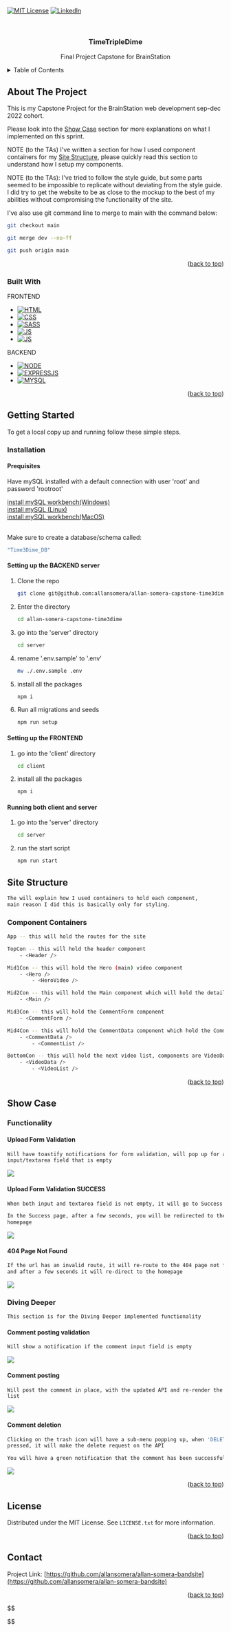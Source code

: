 <!-- Improved compatibility of back to top link: See: https://github.com/othneildrew/Best-README-Template/pull/73 -->

<a name="readme-top"></a>

<!--
*** Thanks for checking out the Best-README-Template. If you have a suggestion
*** that would make this better, please fork the repo and create a pull request
*** or simply open an issue with the tag "enhancement".
*** Don't forget to give the project a star!
*** Thanks again! Now go create something AMAZING! :D
-->

<!-- PROJECT SHIELDS -->
<!--
*** I'm using markdown "reference style" links for readability.
*** Reference links are enclosed in brackets [ ] instead of parentheses ( ).
*** See the bottom of this document for the declaration of the reference variables
*** for contributors-url, forks-url, etc. This is an optional, concise syntax you may use.
*** https://www.markdownguide.org/basic-syntax/#reference-style-links
-->

[![MIT License][license-shield]][license-url]
[![LinkedIn][linkedin-shield]][linkedin-url]

<!-- PROJECT LOGO -->
<br />
<div align="center">
<h3 align="center">TimeTripleDime</h3>

  <p align="center">
  Final Project Capstone for BrainStation
    <br />

  </p>
</div>

<!-- TABLE OF CONTENTS -->
<details>
  <summary>Table of Contents</summary>
  <ol>
    <li>
      <a href="#about-the-project">About The Project</a>
      <ul>
        <li><a href="#built-with">Built With</a></li>
      </ul>
    </li>
    <li>
      <a href="#getting-started">Getting Started</a>
      <ul>
        <li><a href="#installation">Installation</a></li>
      <ul>
        <li><a href="#prequisites">Prequisites</a></li>
        <li><a href="#setting-up-the-backend-server">Setting up the BACKEND
        server</a></li>
        <li><a href="#setting-up-the-frontend">Setting up the FRONTEND</a></li>
        <li><a href="#running-both-client-server">Running both client and
        server</a></li>
      </ul>
      </ul>
    </li>
    <li>
      <a href="#show-case">Show Case</a>
      <ul>
        <li><a href="#functionality">Functionality</a></li>
        <li><a href="#diving-deeper">Diving Deeper</a></li>
      </ul>
    </li>
    <li>
      <a href="#site-structure">Site Structure</a>
      <ul>
        <li><a href="#component-containers">Component Containers</a></li>
      </ul>
    </li>
    <li><a href="#license">License</a></li>
    <li><a href="#contact">Contact</a></li>
  </ol>
</details>

<!-- ABOUT THE PROJECT -->

## About The Project

This is my Capstone Project for the BrainStation web development sep-dec
2022 cohort.

Please look into the <a href="#show-case">Show Case</a> section for more
explanations on what I implemented on this sprint.

NOTE (to the TAs)
I've written a section for how I used component containers for my <a
href="#site-structure">Site Structure</a>, please quickly read this section to
understand how I setup my components.

NOTE (to the TAs):
I've tried to follow the style guide, but some parts seemed to be
impossible to replicate without deviating from the style guide. I did try
to get the website to be as close to the mockup to the best of my abilities
without compromising the functionality of the site.

I've also use git command line to merge to main with the command below:

```sh
git checkout main
```

```sh
git merge dev --no-ff

```

```sh
git push origin main

```

<p align="right">(<a href="#readme-top">back to top</a>)</p>

### Built With

FRONTEND

- [![HTML][index.html]][html-url]
- [![CSS][main.css]][css-url]
- [![SASS][sass.scss]][sass-url]
- [![JS][javascript]][js-url]
- [![JS][react.jsx]][reactjs-url]

BACKEND

- [![NODE][node.js]][nodejs-url]
- [![EXPRESSJS][express.js]][expressjs-url]
- [![MYSQL][mysql]][mysql-url]

<p align="right">(<a href="#readme-top">back to top</a>)</p>

<!-- GETTING STARTED -->

## Getting Started

To get a local copy up and running follow these simple steps.

### Installation

#### Prequisites

Have mySQL installed with a default connection with user 'root' and password 'rootroot'

<a href="https://dev.mysql.com/doc/workbench/en/wb-installing-windows.html">
install mySQL workbench(Windows)
</a>
<br/>
<a href="https://dev.mysql.com/doc/workbench/en/wb-installing-linux.html">
install mySQL (Linux)
</a>
<br/>
<a href="https://dev.mysql.com/doc/workbench/en/wb-installing-mac.html">
install mySQL workbench(MacOS)
</a>
<br/>
<br/>

Make sure to create a database/schema called:

```sh
"Time3Dime_DB"
```

#### Setting up the BACKEND server

1. Clone the repo

   ```sh
   git clone git@github.com:allansomera/allan-somera-capstone-time3dime.git
   ```

2. Enter the directory

   ```sh
   cd allan-somera-capstone-time3dime
   ```

3. go into the 'server' directory
   ```sh
   cd server
   ```
4. rename '.env.sample' to '.env'
   ```sh
   mv ./.env.sample .env
   ```
5. install all the packages
   ```sh
   npm i
   ```
6. Run all migrations and seeds
   ```sh
   npm run setup
   ```

#### Setting up the FRONTEND

1. go into the 'client' directory
   ```sh
   cd client
   ```
2. install all the packages
   ```sh
   npm i
   ```

#### Running both client and server

1. go into the 'server' directory
   ```sh
   cd server
   ```
2. run the start script
   ```sh
   npm run start
   ```
   <!-- LICENSE -->

## Site Structure

```sh
The will explain how I used containers to hold each component,
main reason I did this is basically only for styling.
```

### Component Containers

```sh
App -- this will hold the routes for the site
```

```sh
TopCon -- this will hold the header component
    - <Header />
```

```sh
Mid1Con -- this will hold the Hero (main) video component
    - <Hero />
        - <HeroVideo />
```

```sh
Mid2Con -- this will hold the Main component which will hold the details of the video
    - <Main />
```

```sh
Mid3Con -- this will hold the CommentForm component
    - <CommentForm />
```

```sh
Mid4Con -- this will hold the CommentData component which hold the CommentList
    - <CommentData />
        - <CommentList />
```

```sh
BottomCon -- this will hold the next video list, components are VideoData, which holds the VideoList component
    - <VideoData />
        - <VideoList />
```

<p align="right">(<a href="#readme-top">back to top</a>)</p>

## Show Case

### Functionality

#### Upload Form Validation

```sh
Will have toastify notifications for form validation, will pop up for any
input/textarea field that is empty
```

![](./extra/upload_validation.gif)

#### Upload Form Validation SUCCESS

```sh
When both input and textarea field is not empty, it will go to Success page.

In the Success page, after a few seconds, you will be redirected to the
homepage
```

![](./extra/upload_success.gif)

#### 404 Page Not Found

```sh
If the url has an invalid route, it will re-route to the 404 page not found,
and after a few seconds it will re-direct to the homepage
```

![](./extra/404pagenotfound.gif)

### Diving Deeper

```sh
This section is for the Diving Deeper implemented functionality
```

#### Comment posting validation

```sh
Will show a notification if the comment input field is empty
```

![](./extra/comment_validation.gif)

#### Comment posting

```sh
Will post the comment in place, with the updated API and re-render the comment
list
```

![](./extra/comment.gif)

#### Comment deletion

```sh
Clicking on the trash icon will have a sub-menu popping up, when 'DELETE' is
pressed, it will make the delete request on the API

You will have a green notification that the comment has been successfuly deleted
```

![](./extra/comment_delete.gif)

<p align="right">(<a href="#readme-top">back to top</a>)</p>

## License

Distributed under the MIT License. See `LICENSE.txt` for more information.

<p align="right">(<a href="#readme-top">back to top</a>)</p>

<!-- CONTACT -->

## Contact

Project Link:
[https://github.com/allansomera/allan-somera-bandsite](https://github.com/allansomera/allan-somera-bandsite)

<p align="right">(<a href="#readme-top">back to top</a>)</p>

<!-- MARKDOWN LINKS & IMAGES -->
<!-- https://www.markdownguide.org/basic-syntax/#reference-style-links -->

[contributors-shield]: https://img.shields.io/github/contributors/allansomera/allan-somera-bandstie.svg?style=for-the-badge
[contributors-url]: https://github.com/allansomera/allan-somera-bandsite/graphs/contributors
[forks-shield]: https://img.shields.io/github/forks/allansomera/allan-somera-bandsite.svg?style=for-the-badge
[forks-url]: https://github.com/allansomera/allan-somera-bandsite/network/members
[stars-shield]: https://img.shields.io/github/stars/allansomera/allan-somera-bandsite.svg?style=for-the-badge
[stars-url]: https://github.com/allansomera/allan-somera-bandsite/stargazers
[issues-shield]: https://img.shields.io/github/issues/allansomera/allan-somera-bandsite.svg?style=for-the-badge
[issues-url]: https://github.com/allansomera/allan-somera-bandsite/issues
[license-shield]: https://img.shields.io/github/license/allansomera/allan-somera-bandsite.svg?style=for-the-badge
[license-url]: https://github.com/allansomera/allan-somera-bandsite/blob/master/LICENSE.txt
[linkedin-shield]: https://img.shields.io/badge/-LinkedIn-black.svg?style=for-the-badge&logo=linkedin&colorB=555
[linkedin-url]: https://linkedin.com/in/allansomera
[index.html]: https://img.shields.io/badge/HTML5-E34F26?style=for-the-badge&logo=html5&logoColor=white
[html-url]: https://developer.mozilla.org/en-US/docs/Web/HTML
[main.css]: https://img.shields.io/badge/CSS3-1572B6?style=for-the-badge&logo=css3&logoColor=white
[css-url]: https://developer.mozilla.org/en-US/docs/Learn/CSS
[sass.scss]: https://img.shields.io/badge/Sass-CC6699?style=for-the-badge&logo=sass&logoColor=white
[sass-url]: https://sass-lang.com/
[javascript]: https://img.shields.io/badge/JavaScript-F7DF1E?style=for-the-badge&logo=javascript&logoColor=black
[js-url]: https://javascript.com/
[express.js]: https://img.shields.io/badge/Express.js-404D59?style=for-the-badge
[expressjs-url]: https://expressjs.com/
[react.jsx]: https://img.shields.io/badge/React-20232A?style=for-the-badge&logo=react&logoColor=61DAFB
[reactjs-url]: https://reactjs.org/
[node.js]: https://img.shields.io/badge/Node.js-43853D?style=for-the-badge&logo=node.js&logoColor=white
[nodejs-url]: https://nodejs.org/
[mysql]: https://img.shields.io/badge/MySQL-00000F?style=for-the-badge&logo=mysql&logoColor=white
[mysql-url]: https://nodejs.org/

$$


$$

$$
$$

